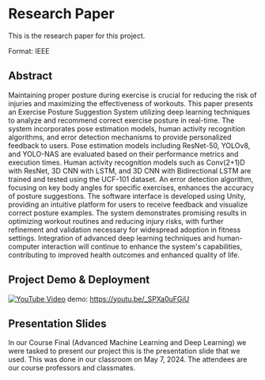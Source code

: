 # Research Paper

This is the research paper for this project.

Format: IEEE

## Abstract
Maintaining proper posture during exercise is crucial for reducing the risk of injuries and maximizing the effectiveness of workouts. This paper presents an Exercise Posture Suggestion System utilizing deep learning techniques to analyze and recommend correct exercise posture in real-time. The system incorporates pose estimation models, human activity recognition algorithms, and error detection mechanisms to provide personalized feedback to users. Pose estimation models including ResNet-50, YOLOv8, and YOLO-NAS are evaluated based on their performance metrics and execution times. Human activity recognition models such as Conv(2+1)D with ResNet, 3D CNN with LSTM, and 3D CNN with Bidirectional LSTM are trained and tested using the UCF-101 dataset. An error detection algorithm, focusing on key body angles for specific exercises, enhances the accuracy of posture suggestions. The software interface is developed using Unity, providing an intuitive platform for users to receive feedback and visualize correct posture examples. The system demonstrates promising results in optimizing workout routines and reducing injury risks, with further refinement and validation necessary for widespread adoption in fitness settings. Integration of advanced deep learning techniques and human-computer interaction will continue to enhance the system's capabilities, contributing to improved health outcomes and enhanced quality of life.

## Project Demo & Deployment

[![YouTube Video](https://img.shields.io/badge/YouTube%20Video-red?style=flat-square&logo=youtube)](https://youtu.be/_SPXa0uFGiU) demo: https://youtu.be/_SPXa0uFGiU

## Presentation Slides

In our Course Final (Advanced Machine Learning and Deep Learning) we were tasked to present our project this is the presentation slide that we used. This was done in our classroom on May 7, 2024. The attendees are our course professors and classmates.
